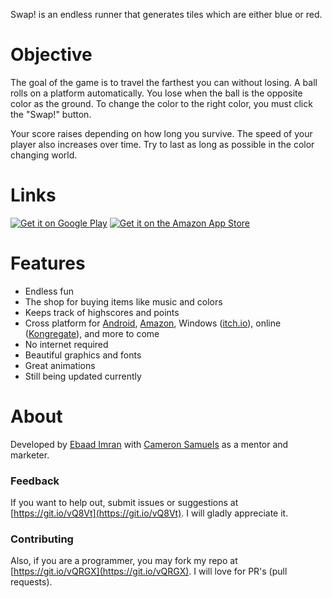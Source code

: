 Swap! is an endless runner that generates tiles which are either blue or red.
# Objective
The goal of the game is to travel the farthest you can without losing. A ball rolls on a platform automatically. You lose when the ball is the opposite color as the ground. To change the color to the right color, you must click the "Swap!" button.

Your score raises depending on how long you survive. The speed of your player also increases over time. Try to last as long as possible in the color changing world.
# Links
<a href="https://goo.gl/uCTdch" target="_blank">![Get it on Google Play](http://www.ebaad.ml/swap/img/android.svg)</a>
<a href="https://goo.gl/oBAWGV" target="_blank">![Get it on the Amazon App Store](http://www.ebaad.ml/swap/img/amazon.svg)</a>
# Features
- Endless fun
- The shop for buying items like music and colors
- Keeps track of highscores and points
- Cross platform for [Android](https://goo.gl/uCTdch), [Amazon](https://goo.gl/oBAWGV), Windows ([itch.io](https://ebaadimran.itch.io/swap-the-color-runner)), online ([Kongregate](http://kongregate.com/games/EbaadImran/swap-the-color-runner)), and more to come
- No internet required
- Beautiful graphics and fonts
- Great animations
- Still being updated currently
# About
Developed by [Ebaad Imran](http://www.ebaad.ml) with [Cameron Samuels](http://cameronsamuels.com) as a mentor and marketer.
### Feedback
If you want to help out, submit issues or suggestions at [https://git.io/vQ8Vt](https://git.io/vQ8Vt). I will gladly appreciate it.
### Contributing
Also, if you are a programmer, you may fork my repo at [https://git.io/vQRGX](https://git.io/vQRGX). I will love for PR's (pull requests).
